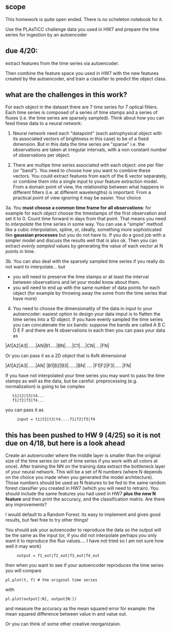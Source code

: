 ## scope
This homework is quite open ended. There is no scheleton notebook for it. 

Use the PLAsTiCC challenge data you used in HW7 and prepare the time series for ingestion by an autoencoder

## due 4/20:
extract features from the time series via autoencoder. 

Then combine the feature space you used in HW7 with the new features created by the autoencoder, and train a classifier to predict the object class. 

## what are the challenges in this work?

For each object in the dataset there are 7 time series for 7 optical filters. 
Each time series is composed of a series of time stamps and a series of fluxes (i.e. the time series are sparsely sampled).
Think about how you can feed these data to a neural network:

1. Neural network need each "datapoint" (each astrophysical object with its associated vectors of brightness in this case) to be of a fixed dimension. But in this data the time series are "sparse" i.e. the observations are taken at irregular intervals, with a non constant number of observations per object.

2. There are multipe time series associated with each object: one per filer (or "band"). You need to choose how you want to combine these vectors. You could extract features from each of the 6 vector separately, or combine them into a single input to your feature extraction model. From a domain point of view, the relationship between what happens in different filters (i.e. at different wavelengths) is important. From a practical point of view ignoring it may be easier. Your choice

3a. You **must choose a common time frame for all observations**: for example for each *object* choose the timestamps of the first observation and set it to 0. Count time forward in days from that point. That means you need to _interpolate_ the time series in some way. You can use a "simple" method like a cubic interpolation, spline, or, ideally, something more sophisticated like **gaussian processes** but you do not have to. If you do a good job with a simpler model and discuss the results well that is also ok. Then you can extract _evenly sampled_ values by generating the value of each vector at N points in time.

3b. You can also deal with the sparsely sampled time series if you really do not want to interpolate... but
 - you will need to preserve the time stamps or at least the interval between observations and let your model know about them. 
 - you will need to end up with the same number of data points for each object (for example by throwing away the some from the time series that have more)
 
 4. You need to choose the dimensionality of the data in input to your autoencoder: easiest option to design your data imput is to flatten the time series into a 1D object. If you have evenly sampled the time series you can concatenate the six bands: suppose the bands are called A B C D E F and there are N observations in each then you can pass your data as

|A1|A2|A3|......|AN|B1.....|BN|.....|C1|....|CN|....|FN| 

Or you can pass it as a 2D object that is 6xN dimensional

|A1|A2|A3|......|AN|
|B1|B2|B3|......|BN|
....
|F1|F2|F3|......|FN|


If you have not interpolated your time series you may want to pass the time stamps as well as the data, but be careful: preprocessing (e.g. normalization) is going to be complex       
        
       t1|t2|t3|t4...
       f1|f2|f3|f4...


you can pass it as 

         input = t1|t2|t3|t4....f1|f2|f3|f4

## this has been pushed to HW 9 (4/25) so it is not due on 4/18, but here is a look ahead

Create an autoencoder where the middle layer is smaller than the original size of the time series (or set of time series if you work with all colors at once). After training the NN on the training data extract the bottleneck layer of your neural network. This will be a set of N numbers (where N depends on the choice you made when you generated the model architecture). Those numbers should be used as N features to be fed to the same random forest classifier you created in HW7 (which you will need to retrain).  You should include the same features you had used in HW7 **plus the new N feature** and then print the accuracy, and the classification matrix. Are there any improvements?

I would default to a Random Forest: its easy to implement and gives good results, but feel free to try other things!


You should ask your autoencoder to reproduce the data so the output will be the same as the input (or, if you did not interpolate perhaps you only want it to reproduce the flux values.... I have not tried so I am not sure how well it may work)
 
         output = f1_out|f2_out|f3_out|f4_out
         
         
then when you want to see if your autoencoder reproduces the time series you will compare
```
pl.plot(t, f) # the original time series
```
with 
```
pl.plot(output[:N], output[N:])
```

and measure the accuracy as the mean squared error for example: the mean squared difference between value in and value out.


Or you can think of some other creative reorganizaion. 






